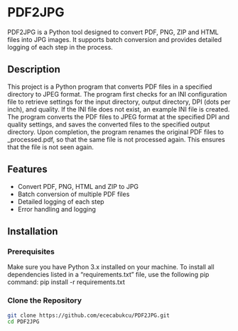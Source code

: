 # PDF2JPG

PDF2JPG is a Python tool designed to convert PDF, PNG, ZIP and HTML files into JPG images. It supports batch conversion and provides detailed logging of each step in the process.

## Description

This project is a Python program that converts PDF files in a specified directory to JPEG format. The program first checks for an INI configuration file to retrieve settings for the input directory, output directory, DPI (dots per inch), and quality. If the INI file does not exist, an example INI file is created. The program converts the PDF files to JPEG format at the specified DPI and quality settings, and saves the converted files to the specified output directory. Upon completion, the program renames the original PDF files to _processed.pdf, so that the same file is not processed again. This ensures that the file is not seen again.

## Features

- Convert PDF, PNG, HTML and ZIP to JPG
- Batch conversion of multiple PDF files
- Detailed logging of each step
- Error handling and logging

## Installation

### Prerequisites

Make sure you have Python 3.x installed on your machine.
To install all dependencies listed in a “requirements.txt” file, use the following pip command:
pip install -r requirements.txt

### Clone the Repository

```sh
git clone https://github.com/ececabukcu/PDF2JPG.git
cd PDF2JPG

